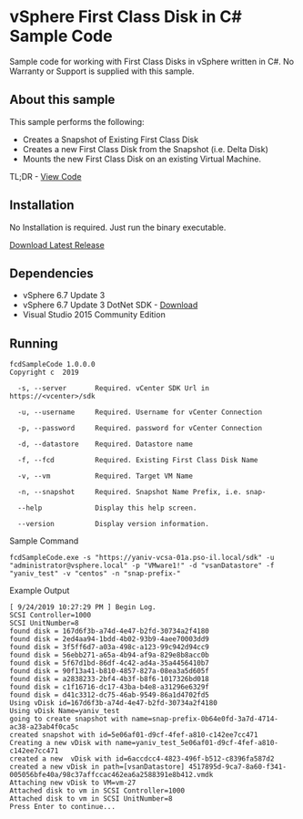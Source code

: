 # vSphere First Class Disk in C# Sample Code

Sample code for working with First Class Disks in vSphere written in C#.
No Warranty or Support is supplied with this sample.


## About this sample
This sample performs the following:
* Creates a Snapshot of Existing First Class Disk
* Creates a new First Class Disk from the Snapshot (i.e. Delta Disk)
* Mounts the new First Class Disk on an existing Virtual Machine.

TL;DR - [View Code](https://github.com/yanivno/vsphere-first-class-disk-csharp-example/blob/master/fcdSampleCode/Program.cs)

## Installation

No Installation is required. Just run the binary executable.

[Download Latest Release](https://github.com/yanivno/vsphere-first-class-disk-csharp-example/releases/latest)

## Dependencies 
* vSphere 6.7 Update 3 
* vSphere 6.7 Update 3 DotNet SDK - [Download](https://my.vmware.com/group/vmware/get-download?downloadGroup=VS-MGMT-SDK67U3)
* Visual Studio 2015 Community Edition

## Running
```shell
fcdSampleCode 1.0.0.0
Copyright c  2019

  -s, --server       Required. vCenter SDK Url in https://<vcenter>/sdk

  -u, --username     Required. Username for vCenter Connection

  -p, --password     Required. password for vCenter Connection

  -d, --datastore    Required. Datastore name

  -f, --fcd          Required. Existing First Class Disk Name

  -v, --vm           Required. Target VM Name

  -n, --snapshot     Required. Snapshot Name Prefix, i.e. snap-

  --help             Display this help screen.

  --version          Display version information.

```

Sample Command
```shell
fcdSampleCode.exe -s "https://yaniv-vcsa-01a.pso-il.local/sdk" -u "administrator@vsphere.local" -p "VMware1!" -d "vsanDatastore" -f "yaniv_test" -v "centos" -n "snap-prefix-"
```

Example Output
```shell
[ 9/24/2019 10:27:29 PM ] Begin Log.
SCSI Controller=1000
SCSI UnitNumber=8
found disk = 167d6f3b-a74d-4e47-b2fd-30734a2f4180
found disk = 2ed4aa94-1bdd-4b02-93b9-4aee70003dd9
found disk = 3f5ff6d7-a03a-498c-a123-99c942d94cc9
found disk = 56ebb271-a65a-4b94-af9a-829e8b8acc0b
found disk = 5f67d1bd-86df-4c42-ad4a-35a4456410b7
found disk = 90f13a41-b810-4857-827a-08ea3a5d605f
found disk = a2838233-2bf4-4b3f-b8f6-1017326bd018
found disk = c1f16716-dc17-43ba-b4e8-a31296e6329f
found disk = d41c3312-dc75-46ab-9549-86a1d4702fd5
Using vDisk id=167d6f3b-a74d-4e47-b2fd-30734a2f4180
Using vDisk Name=yaniv_test
going to create snapshot with name=snap-prefix-0b64e0fd-3a7d-4714-ac38-a23ab4f0ca5c
created snapshot with id=5e06af01-d9cf-4fef-a810-c142ee7cc471
Creating a new vDisk with name=yaniv_test_5e06af01-d9cf-4fef-a810-c142ee7cc471
created a new  vDisk with id=6accdcc4-4823-496f-b512-c8396fa587d2
created a new vDisk in path=[vsanDatastore] 4517895d-9ca7-8a60-f341-005056bfe40a/98c37affccac462ea6a2588391e8b412.vmdk
Attaching new vDisk to VM=vm-27
Attached disk to vm in SCSI Controller=1000
Attached disk to vm in SCSI UnitNumber=8
Press Enter to continue...
```
